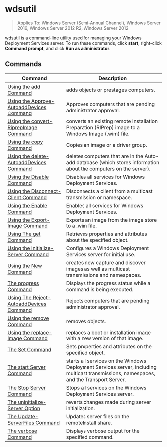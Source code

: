 # wdsutil

>Applies To: Windows Server (Semi-Annual Channel), Windows Server 2016, Windows Server 2012 R2, Windows Server 2012

wdsutil is a command-line utility used for managing your Windows Deployment Services server. To run these commands, click **start**, right-click **Command prompt**, and click **Run as administrator**.  
## Commands  
|Command|Description|  
|------|--------|  
|[Using the add Command](using-the-add-command.md)|adds objects or prestages computers.|  
|[Using the Approve-AutoaddDevices Command](using-the-approve-autoadddevices-command.md)|Approves computers that are pending administrator approval.|  
|[Using the convert-RiprepImage Command](using-the-convert-riprepimage-command.md)|converts an existing remote Installation Preparation (RIPrep) image to a Windows Image (.wim) file.|  
|[Using the copy Command](using-the-copy-command.md)|Copies an image or a driver group.|  
|[Using the delete-AutoaddDevices Command](using-the-delete-autoadddevices-command.md)|deletes computers that are in the Auto-add database (which stores information about the computers on the server).|  
|[Using the Disable Command](using-the-disable-command.md)|Disables all services for Windows Deployment Services.|  
|[Using the Disconnect-Client Command](using-the-disconnect-client-command.md)|Disconnects a client from a multicast transmission or namespace.|  
|[Using the Enable Command](using-the-enable-command.md)|Enables all services for Windows Deployment Services.|  
|[Using the Export-Image Command](using-the-export-image-command.md)|Exports an image from the image store to a .wim file.|  
|[Using The get Command](using-the-get-command.md)|Retrieves properties and attributes about the specified object.|  
|[Using the Initialize-Server Command](using-the-initialize-server-command.md)|Configures a Windows Deployment Services server for initial use.|  
|[Using the New Command](using-the-new-command.md)|creates new capture and discover images as well as multicast transmissions and namespaces.|  
|[The progress Command](the-progress-command.md)|Displays the progress status while a command is being executed.|  
|[Using The Reject-AutoaddDevices Command](using-the-reject-autoadddevices-command.md)|Rejects computers that are pending administrator approval.|  
|[Using the remove Command](using-the-remove-command.md)|removes objects.|  
|[Using the replace-Image Command](using-the-replace-image-command.md)|replaces a boot or installation image with a new version of that image.|  
|[The Set Command](the-set-command.md)|Sets properties and attributes on the specified object.|  
|[The start Server Command](the-start-server-command.md)|starts all services on the Windows Deployment Services server, including multicast transmissions, namespaces, and the Transport Server.|  
|[The Stop Server Command](the-stop-server-command.md)|Stops all services on the Windows Deployment Services server.|  
|[The uninitialize-Server Option](the-uninitialize-server-option.md)|reverts changes made during server initialization.|  
|[The Update-ServerFiles Command](the-update-serverfiles-command.md)|Updates server files on the remoteInstall share.|  
|[The verbose Command](the-verbose-command.md)|Displays verbose output for the specified command.|  
